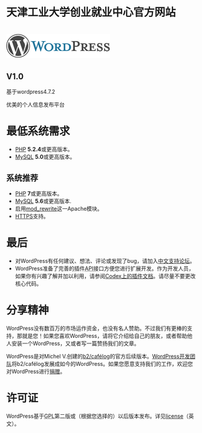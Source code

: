 # 天津工业大学创业就业中心官方网站
# [![WordPress](wp-admin/images/wordpress-logo.png)](https://wordpress.org/)
## V1.0
基于wordpress4.7.2

优美的个人信息发布平台

# 最低系统需求

*   [PHP](http://php.net/) **5.2.4**或更高版本。
*   [MySQL](http://www.mysql.com/) **5.0**或更高版本。

## 系统推荐

*   [PHP](https://secure.php.net/) **7**或更高版本。
*   [MySQL](https://www.mysql.com/) **5.6**或更高版本.
*   启用[mod_rewrite](http://httpd.apache.org/docs/2.2/mod/mod_rewrite.html)这一Apache模块。
*   [HTTPS](https://wordpress.org/news/2016/12/moving-toward-ssl/)支持。



# 最后

*   对WordPress有任何建议、想法、评论或发现了bug，请加入[中文支持论坛](http://zh-cn.forums.wordpress.org/)。
*   WordPress准备了完善的插件<abbr title="应用编程接口">API</abbr>接口方便您进行扩展开发。作为开发人员，如果你有兴趣了解并加以利用，请参阅[Codex上的插件文档](http://codex.wordpress.org/Plugin_API)。请尽量不要更改核心代码。

# 分享精神

WordPress没有数百万的市场运作资金，也没有名人赞助。不过我们有更棒的支持，那就是您！如果您喜欢WordPress，请将它介绍给自己的朋友，或者帮助他人安装一个WordPress，又或者写一篇赞扬我们的文章。

WordPress是对Michel V.创建的[b2/cafélog](http://cafelog.com/)的官方后续版本。[WordPress开发团队](http://wordpress.org/about/)将b2/cafélog发展成如今的WordPress。如果您愿意支持我们的工作，欢迎您对WordPress进行[捐赠](http://wordpress.org/donate/)。

# 许可证

WordPress基于<abbr title="GNU通用公共许可证">GPL</abbr>第二版或（根据您选择的）以后版本发布。详见[license](license)（英文）。

